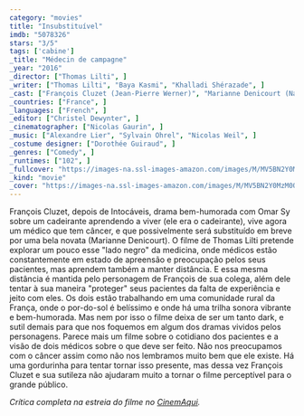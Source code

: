 ```yaml
---
category: "movies"
title: "Insubstituível"
imdb: "5078326"
stars: "3/5"
tags: ['cabine']
_title: "Médecin de campagne"
_year: "2016"
_director: ["Thomas Lilti", ]
_writer: ["Thomas Lilti", "Baya Kasmi", "Khalladi Shérazade", ]
_cast: ["François Cluzet (Jean-Pierre Werner)", "Marianne Denicourt (Nathalie Delezia)", "Christophe Odent (Norès)", "Patrick Descamps (Francis Maroini)", "Guy Faucher (Monsieur Sorlin)", "Margaux Fabre (Ninon)", "Julien Lucas (Le fiancé de Ninon)", "Yohann Goetzmann (Alexis)", "Josée Laprun (La mère d'Alexis)", ]
_countries: ["France", ]
_languages: ["French", ]
_editor: ["Christel Dewynter", ]
_cinematographer: ["Nicolas Gaurin", ]
_music: ["Alexandre Lier", "Sylvain Ohrel", "Nicolas Weil", ]
_costume designer: ["Dorothée Guiraud", ]
_genres: ["Comedy", ]
_runtimes: ["102", ]
_fullcover: "https://images-na.ssl-images-amazon.com/images/M/MV5BN2Y0MzM0ODgtMzY0Mi00ZTBjLThhYjItYzU4ODI3NDg1NzdlXkEyXkFqcGdeQXVyNjU3MDQ1Njg@.jpg"
_kind: "movie"
_cover: "https://images-na.ssl-images-amazon.com/images/M/MV5BN2Y0MzM0ODgtMzY0Mi00ZTBjLThhYjItYzU4ODI3NDg1NzdlXkEyXkFqcGdeQXVyNjU3MDQ1Njg@._V1._SX100_SY136_.jpg"
---
```

François Cluzet, depois de Intocáveis, drama bem-humorada com Omar Sy sobre um cadeirante aprendendo a viver (ele era o cadeirante), vive agora um médico que tem câncer, e que possivelmente será substituído em breve por uma bela novata (Marianne Denicourt). O filme de Thomas Lilti pretende explorar um pouco esse "lado negro" da medicina, onde médicos estão constantemente em estado de apreensão e preocupação pelos seus pacientes, mas aprendem também a manter distância. E essa mesma distância é mantida pelo personagem de François de sua colega, além dele tentar à sua maneira "proteger" seus pacientes da falta de experiência e jeito com eles. Os dois estão trabalhando em uma comunidade rural da França, onde o por-do-sol é belíssimo e onde há uma trilha sonora vibrante e bem-humorada. Mas nem por isso o filme deixa de ser um tanto dark, e sutil demais para que nos foquemos em algum dos dramas vividos pelos personagens. Parece mais um filme sobre o cotidiano dos pacientes e a visão de dois médicos sobre o que deve ser feito. Não nos preocupamos com o câncer assim como não nos lembramos muito bem que ele existe. Há uma gordurinha para tentar tornar isso presente, mas dessa vez François Cluzet e sua sutileza não ajudaram muito a tornar o filme perceptível para o grande público.

_Crítica completa na estreia do filme no [CinemAqui](http://www.cinemaqui.com.br/insubstituivel/)._
